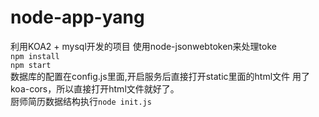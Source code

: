 # node-app-yang
利用KOA2 + mysql开发的项目
使用node-jsonwebtoken来处理toke</br>
<code>npm install</code></br>
<code>npm start</code></br>
数据库的配置在config.js里面,开启服务后直接打开static里面的html文件
用了koa-cors，所以直接打开html文件就好了。</br>
厨师简历数据结构执行<code>node init.js</code>
